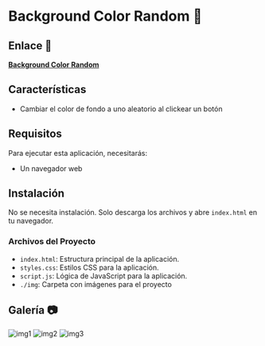 #  Background Color Random 🎨
## Enlace 🔗

[**Background Color Random**](https://juanbautistamalina.github.io/background-color-random/)


## Características

- Cambiar el color de fondo a uno aleatorio al clickear un botón

## Requisitos

Para ejecutar esta aplicación, necesitarás:

- Un navegador web


## Instalación

No se necesita instalación. Solo descarga los archivos y abre `index.html` en tu navegador.

### Archivos del Proyecto

- `index.html`: Estructura principal de la aplicación.
- `styles.css`: Estilos CSS para la aplicación.
- `script.js`: Lógica de JavaScript para la aplicación.
- `./img`: Carpeta con imágenes para el proyecto


## Galería 📷
![img1](https://github.com/user-attachments/assets/30bf7755-8fe9-4cc4-a9c7-ecdda2e630f8)
![img2](https://github.com/user-attachments/assets/4c5a81ad-b75c-4071-8138-b0790b5fb545)
![img3](https://github.com/user-attachments/assets/aca6c514-cbb2-4b77-8459-0e5956a91125)